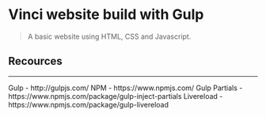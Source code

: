 <h1>Vinci website build with Gulp</h1>

<blockquote>A basic website using HTML, CSS and Javascript.</blockquote>

<h2>Recources</h2>
<hr />
Gulp - http://gulpjs.com/
NPM - https://www.npmjs.com/
Gulp Partials - https://www.npmjs.com/package/gulp-inject-partials
Livereload - https://www.npmjs.com/package/gulp-livereload
